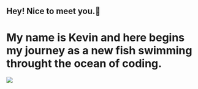 ## Hey! Nice to meet you.👋
# My name is Kevin and here begins my journey as a new fish swimming throught the ocean of coding.

![](https://miro.medium.com/max/1400/1*b1_CBYDysJFp_OtqelUx_g.jpeg)


